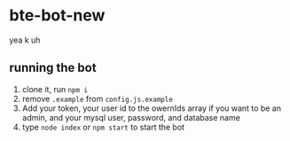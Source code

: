 # bte-bot-new
yea k
uh

running the bot
---------------
 1. clone it, run `npm i`
 2. remove `.example` from `config.js.example`
 3. Add your token, your user id to the owernIds array if you want to be an admin, and your mysql user, password, and database name
 3. type `node index` or `npm start` to start the bot

